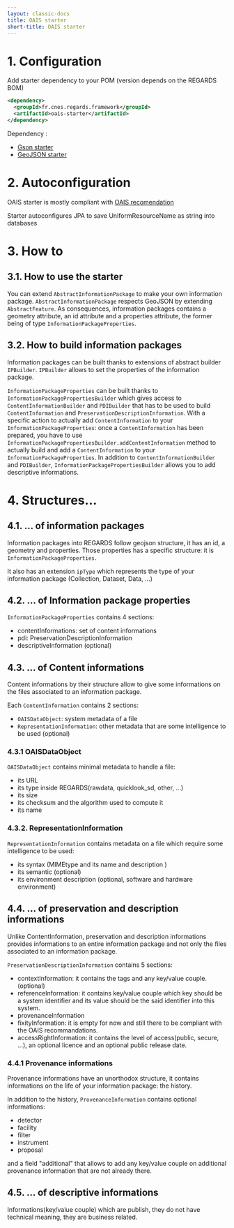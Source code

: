 ```yaml
---
layout: classic-docs
title: OAIS starter
short-title: OAIS starter
---
```


# 1\. Configuration

Add starter dependency to your POM (version depends on the REGARDS BOM)
```xml
<dependency>
  <groupId>fr.cnes.regards.framework</groupId>
  <artifactId>oais-starter</artifactId>
</dependency>
```

Dependency :
- [Gson starter](/regards-framework/starters/gson-starter/)
- [GeoJSON starter](/regards-framework/starters/gsonjson-starter/)

# 2\. Autoconfiguration

OAIS starter is mostly compliant with [OAIS recomendation](https://public.ccsds.org/pubs/650x0m2.pdf)

Starter autoconfigures JPA to save UniformResourceName as string into databases 

# 3\. How to

## 3.1. How to use the starter

You can extend `AbstractInformationPackage` to make your own information package. `AbstractInformationPackage` respects GeoJSON by extending `AbstractFeature`. As consequences, information packages contains a geometry attribute, an id attribute and a properties attribute, the former being of type `InformationPackageProperties`.

## 3.2. How to build information packages

Information packages can be built thanks to extensions of abstract builder `IPBuilder`. `IPBuilder` allows to set the properties of the information package.

`InformationPackageProperties` can be built thanks to `InformationPackagePropertiesBuilder` which gives access to `ContentInformationBuilder` and `PDIBuilder` that has to be used to build `ContentInformation` and `PreservationDescriptionInformation`. With a specific action to actually add `ContentInformation` to your `InformationPackageProperties`: once a `ContentInformation` has been prepared, you have to use `InformationPackagePropertiesBuilder.addContentInformation` method to actually build and add a `ContentInformation` to your `InformationPackageProperties`. In addition to `ContentInformationBuilder` and `PDIBuilder`, `InformationPackagePropertiesBuilder` allows you to add descriptive informations.

# 4\. Structures...

## 4.1. ... of information packages

Information packages into REGARDS follow geojson structure, it has an id, a geometry and properties. Those properties has a specific structure: it is `InformationPackageProperties`.

It also has an extension `ipType` which represents the type of your information package (Collection, Dataset, Data, ...)

## 4.2. ... of Information package properties

`InformationPackageProperties` contains 4 sections:
 - contentInformations: set of content informations
 - pdi: PreservationDescriptionInformation
 - descriptiveInformation (optional)

## 4.3. ... of Content informations

Content informations by their structure allow to give some informations on the files associated to an information package.

Each `ContentInformation` contains 2 sections:
 - `OAISDataObject`: system metadata of a file
 - `RepresentationInformation`: other metadata that are some intelligence to be used (optional)

### 4.3.1 OAISDataObject

`OAISDataObject` contains minimal metadata to handle a file:
- its URL
- its type inside REGARDS(rawdata, quicklook_sd, other, ...) 
- its size
- its checksum and the algorithm used to compute it
- its name

### 4.3.2. RepresentationInformation

`RepresentationInformation` contains metadata on a file which require some intelligence to be used:
- its syntax (MIMEtype and its name and description )
- its semantic (optional)
- its environment description (optional, software and hardware environment)

## 4.4. ... of preservation and description informations

Unlike ContentInformation, preservation and description informations provides informations to an entire information package and not only the files associated to an information package.

`PreservationDescriptionInformation` contains 5 sections:
- contextInformation: it contains the tags and any key/value couple. (optional)
- referenceInformation: it contains key/value couple which key should be a system identifier and its value should be the said identifier into this system.
- provenanceInformation 
- fixityInformation: it is empty for now and still there to be compliant with the OAIS recommandations.
- accessRightInformation: it contains the level of access(public, secure, ...), an optional licence and an optional public release date.

### 4.4.1 Provenance informations

Provenance informations have an unorthodox structure, it contains informations on the life of your information package: the history.

In addition to the history, `ProvenanceInformation` contains optional informations:
- detector
- facility
- filter
- instrument
- proposal

and a field "additional" that allows to add any key/value couple on additional provenance information that are not already there.

## 4.5. ... of descriptive informations

Informations(key/value couple) which are publish, they do not have technical meaning, they are business related.